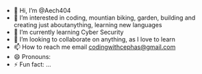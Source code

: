 - 👋 Hi, I’m @Aech404
- 👀 I’m interested in coding, mountian biking, garden, building and creating just aboutanything, learning new languages
- 🌱 I’m currently learning Cyber Security
- 💞️ I’m looking to collaborate on anything, as I love to learn
- 📫 How to reach me email codingwithcephas@gmail.com
- 😄 Pronouns: 
- ⚡ Fun fact: ...

<!---
Aech404/Aech404 is a ✨ special ✨ repository because its `README.md` (this file) appears on your GitHub profile.
You can click the Preview link to take a look at your changes.
--->
